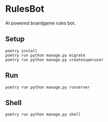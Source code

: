 # RulesBot
AI powered boardgame rules bot. 

## Setup

```
poetry install 
poetry run python manage.py migrate
poetry run python manage.py createsuperuser
```

## Run

```
poetry run python manage.py runserver
```

## Shell

```
poetry run python manage.py shell
```